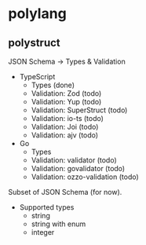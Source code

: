 # polylang

## polystruct

JSON Schema -> Types & Validation

- TypeScript
  - Types (done)
  - Validation: Zod (todo)
  - Validation: Yup (todo)
  - Validation: SuperStruct (todo)
  - Validation: io-ts (todo)
  - Validation: Joi (todo)
  - Validation: ajv (todo)
- Go
  - Types
  - Validation: validator (todo)
  - Validation: govalidator (todo)
  - Validation: ozzo-validation (todo)

Subset of JSON Schema (for now).

- Supported types
  - string
  - string with enum
  - integer
